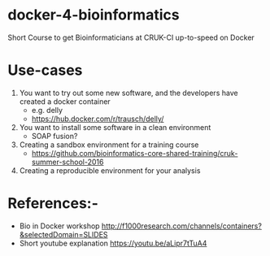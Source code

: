 # docker-4-bioinformatics
Short Course to get Bioinformaticians at CRUK-CI up-to-speed on Docker

# Use-cases

1. You want to try out some new software, and the developers have created a docker container
    + e.g. delly
    + https://hub.docker.com/r/trausch/delly/
2. You want to install some software in a clean environment
    + SOAP fusion?
3. Creating a sandbox environment for a training course
    + https://github.com/bioinformatics-core-shared-training/cruk-summer-school-2016
4. Creating a reproducible environment for your analysis



# References:-

- Bio in Docker workshop
    http://f1000research.com/channels/containers?&selectedDomain=SLIDES
- Short youtube explanation
    https://youtu.be/aLipr7tTuA4

